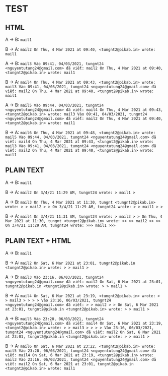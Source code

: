 # TEST

## HTML 

A -> B: ```mail1```

B -> A: ```mail2 On Thu, 4 Mar 2021 at 09:40, <tungnt2@pikab.in> wrote: mail1```

A -> B: ```mail3 Vào 09:41, 04/03/2021, tungnt24 <nguyentutung24@gmail.com> đã viết: mail2 On Thu, 4 Mar 2021 at 09:40, <tungnt2@pikab.in> wrote: mail1```

B -> A: ```mail4 On Thu, 4 Mar 2021 at 09:43, <tungnt2@pikab.in> wrote: mail3 Vào 09:41, 04/03/2021, tungnt24 <nguyentutung24@gmail.com> đã viết: mail2 On Thu, 4 Mar 2021 at 09:40, <tungnt2@pikab.in> wrote: mail1```

A -> B: ```mail5 Vào 09:44, 04/03/2021, tungnt24 <nguyentutung24@gmail.com> đã viết: mail4 On Thu, 4 Mar 2021 at 09:43, <tungnt2@pikab.in> wrote: mail3 Vào 09:41, 04/03/2021, tungnt24 <nguyentutung24@gmail.com> đã viết: mail2 On Thu, 4 Mar 2021 at 09:40, <tungnt2@pikab.in> wrote: mail1```

B -> A: ```mail6 On Thu, 4 Mar 2021 at 09:48, <tungnt2@pikab.in> wrote: mail5 Vào 09:44, 04/03/2021, tungnt24 <nguyentutung24@gmail.com> đã viết: mail4 On Thu, 4 Mar 2021 at 09:43, <tungnt2@pikab.in> wrote: mail3 Vào 09:41, 04/03/2021, tungnt24 <nguyentutung24@gmail.com> đã viết: mail2 On Thu, 4 Mar 2021 at 09:40, <tungnt2@pikab.in> wrote: mail1```

## PLAIN TEXT

A -> B: ```mail1```

B -> A: ```mail2 On 3/4/21 11:29 AM, tungnt24 wrote: > mail1 >```

A -> B: ```mail3 On Thu, 4 Mar 2021 at 11:30, tungnt <tungnt2@pikab.in> wrote: > > mail2 > > On 3/4/21 11:29 AM, tungnt24 wrote: > > mail1 > >```

B -> A: ```mail4 On 3/4/21 11:31 AM, tungnt24 wrote: > mail3 > > On Thu, 4 Mar 2021 at 11:30, tungnt <tungnt2@pikab.in> wrote: >> >> mail2 >> >> On 3/4/21 11:29 AM, tungnt24 wrote: >>> mail1 >>>```


## PLAIN TEXT + HTML

A -> B: ```mail1```

B -> A: ```mail2 On Sat, 6 Mar 2021 at 23:01, tungnt2@pikab.in <tungnt2@pikab.in> wrote: > > mail1 >```

A -> B: ```mail3 Vào 23:16, 06/03/2021, tungnt24 <nguyentutung24@gmail.com> đã viết: mail2 On Sat, 6 Mar 2021 at 23:01, tungnt2@pikab.in <tungnt2@pikab.in> wrote: > > mail1 >```

B -> A: ```mail4 On Sat, 6 Mar 2021 at 23:19, <tungnt2@pikab.in> wrote: > > mail3 > > > > Vào 23:16, 06/03/2021, tungnt24 <nguyentutung24@gmail.com> đã viết: > > mail2 > > On Sat, 6 Mar 2021 at 23:01, tungnt2@pikab.in <tungnt2@pikab.in> wrote: > > mail1 >```

A -> B: ```mail5 Vào 23:20, 06/03/2021, tungnt24 <nguyentutung24@gmail.com> đã viết: mail4 On Sat, 6 Mar 2021 at 23:19, <tungnt2@pikab.in> wrote: > > mail3 > > > > Vào 23:16, 06/03/2021, tungnt24 <nguyentutung24@gmail.com> đã viết: mail2 On Sat, 6 Mar 2021 at 23:01, tungnt2@pikab.in <tungnt2@pikab.in> wrote: > > mail1 >```

B -> A: ```mail6 On Sat, 6 Mar 2021 at 23:22, <tungnt2@pikab.in> wrote: mail5 Vào 23:20, 06/03/2021, tungnt24 <nguyentutung24@gmail.com> đã viết: mail4 On Sat, 6 Mar 2021 at 23:19, <tungnt2@pikab.in> wrote: mail3 Vào 23:16, 06/03/2021, tungnt24 <nguyentutung24@gmail.com> đã viết: mail2 On Sat, 6 Mar 2021 at 23:01, tungnt2@pikab.in <tungnt2@pikab.in> wrote: mail1 ```
